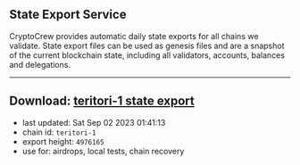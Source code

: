 ## State Export Service
CryptoCrew provides automatic daily state exports for all chains we validate. State export files can be used as genesis files and are a snapshot of the current blockchain state, including all validators, accounts, balances and delegations.

---
**Download: [teritori-1 state export](https://dl.ccvalidators.com/SERVICE/teritori/teritori-1_export_4976165.json)**
---

- last updated: Sat Sep 02 2023 01:41:13
- chain id: `teritori-1`
- export height: `4976165`
- use for: airdrops, local tests, chain recovery
